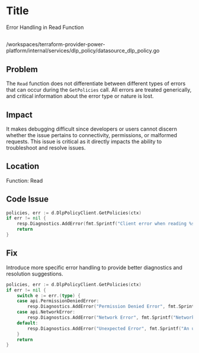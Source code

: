 # Title
Error Handling in Read Function

##
/workspaces/terraform-provider-power-platform/internal/services/dlp_policy/datasource_dlp_policy.go

## Problem
The `Read` function does not differentiate between different types of errors that can occur during the `GetPolicies` call. All errors are treated generically, and critical information about the error type or nature is lost.

## Impact
It makes debugging difficult since developers or users cannot discern whether the issue pertains to connectivity, permissions, or malformed requests. This issue is critical as it directly impacts the ability to troubleshoot and resolve issues.

## Location
Function: Read

## Code Issue
```go
policies, err := d.DlpPolicyClient.GetPolicies(ctx)
if err != nil {
    resp.Diagnostics.AddError(fmt.Sprintf("Client error when reading %s", d.FullTypeName()), err.Error())
    return
}

```

## Fix
Introduce more specific error handling to provide better diagnostics and resolution suggestions.
```go
policies, err := d.DlpPolicyClient.GetPolicies(ctx)
if err != nil {
    switch e := err.(type) {
    case api.PermissionDeniedError:
        resp.Diagnostics.AddError("Permission Denied Error", fmt.Sprintf("Unable to fetch policies due to insufficient permissions: %s", e.Error()))
    case api.NetworkError:
        resp.Diagnostics.AddError("Network Error", fmt.Sprintf("Network connectivity issue encountered: %s", e.Error()))
    default:
        resp.Diagnostics.AddError("Unexpected Error", fmt.Sprintf("An unknown error occurred while fetching policies: %s", e.Error()))
    }
    return
}

```